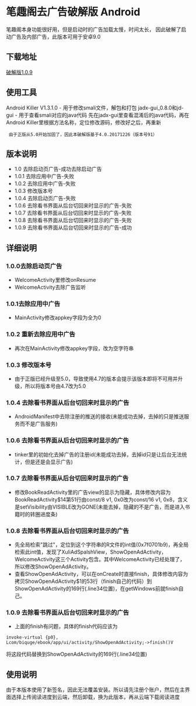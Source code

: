 # 笔趣阁去广告破解版 Android
笔趣阁本身功能很好用，但是启动时的广告加载太慢，时间太长，
因此破解了启动广告及内部广告，此版本可用于安卓9.0

## 下载地址
[破解版1.0.9](https://github.com/jqorz/biquge_crack/blob/master/crack/biquge_crack_1.0.9.apk)

## 使用工具
Android Killer V1.3.1.0 - 用于修改smali文件，解包和打包
jadx-gui_0.8.0和jd-gui - 用于查看smali对应的java代码
先在jadx-gui里查看混淆后的java代码，再在Android Killer里根据方法名称，定位修改源码，修改好之后，再重新

` 由于正版从5.0开始加固了，因此本破解版基于4.0.20171226（版本号91）`

## 版本说明
- 1.0 去除启动页广告-成功去除启动广告
- 1.0.1 去除应用中广告-失败
- 1.0.2 去除应用中广告-失败
- 1.0.3 修改版本号
- 1.0.4 去除启动页广告-失败
- 1.0.6 去除看书界面从后台切回来时显示的广告-失败
- 1.0.7 去除看书界面从后台切回来时显示的广告-失败
- 1.0.8 去除看书界面从后台切回来时显示的广告-失败
- 1.0.9 去除看书界面从后台切回来时显示的广告-成功

## 详细说明
### 1.0.0去除启动页广告
  - WelcomeActivity里修改onResume
  - WelcomeActivity去除广告监听
### 1.0.1去除应用中广告
  - MainActivity修改appkey字段为全为0
### 1.0.2 重新去除应用中广告
  - 再次在MainActivity修改appkey字段，改为空字符串
### 1.0.3 修改版本号
  - 由于正版已经升级至5.0，导致使用4.7的版本会提示该版本即将不可用并升级，所以将版本号由4.7改为5.0
### 1.0.4 去除看书界面从后台切回来时显示的广告
  - AndroidManifest中去除注册的推送的接收(未能成功去掉，去掉的只是推送服务而不是广告服务)
### 1.0.6 去除看书界面从后台切回来时显示的广告
  - tinker里的初始化去掉广告的注册id(未能成功去掉，去掉id只是让后台无法统计，但是还是会显示广告)
### 1.0.7 去除看书界面从后台切回来时显示的广告
  - 修改BookReadActivity里的广告view的显示为隐藏，具体修改内容为BookReadActivity$14第51行由const/8 v1, 0x0改为const/16 v1, 0x8，含义是setVisibility由VISIBLE改为GONE(未能去掉，隐藏的不是广告，而是进入书籍时的转圈进度条)
### 1.0.8 去除看书界面从后台切回来时显示的广告
  - 先全局检索"跳过"，定位到这个字符串的R文件的int值(0x7f0701b9)，再全局检索此int值，发现了XuliAdSpalshView，ShowOpenAdActivity，WelcomeActivity这三个Activity包含。其中WelcomeActivity已经处理了，所以修改ShowOpenAdActivity。
  - 查看ShowOpenAdActivity，可以在onCreate时直接finish，具体修改内容为拷贝ShowOpenAdActivity$1的53行（finish自己的代码）到ShowOpenAdActivity的169行(.line34位置)，在getWindows前就finish自己。
### 1.0.9 去除看书界面从后台切回来时显示的广告
  - 上面的finish有问题，具体的finish代码应该为
```
invoke-virtual {p0}, Lcom/biquge/ebook/app/ui/activity/ShowOpenAdActivity;->finish()V
 ```
将这段代码替换到ShowOpenAdActivity的169行(.line34位置)

## 使用说明
由于本版本使用了新签名，因此无法覆盖安装。所以请先注册个账户，然后在主界面选择上传阅读进度到云端，然后卸载，换为此版本，再从云端下载阅读进度
